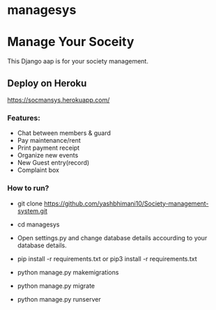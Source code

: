 # managesys
# Manage Your Soceity 
This Django aap is for your society management.

## Deploy on Heroku
https://socmansys.herokuapp.com/

### Features:
* Chat between members & guard
* Pay maintenance/rent
* Print payment receipt
* Organize new events
* New Guest entry(record)
* Complaint box

### How to run?
* git clone https://github.com/yashbhimani10/Society-management-system.git

* cd managesys

* Open settings.py and change database details accourding to your database details.

* pip install -r requirements.txt or pip3 install -r requirements.txt

* python manage.py makemigrations

* python manage.py migrate

* python manage.py runserver
